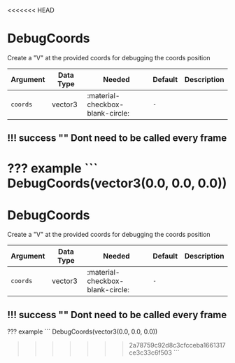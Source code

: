 <<<<<<< HEAD
# DebugCoords
Create a "V" at the provided coords for debugging the coords position

| Argument | Data Type | Needed                           | Default | Description |
|----------|-----------|----------------------------------|---------|-------------|
| `coords` | vector3   | :material-checkbox-blank-circle: | `-`     |             |

!!! success ""
    Dont need to be called every frame
---
??? example
    ```
    DebugCoords(vector3(0.0, 0.0, 0.0))
=======
# DebugCoords
Create a "V" at the provided coords for debugging the coords position

| Argument | Data Type | Needed                           | Default | Description |
|----------|-----------|----------------------------------|---------|-------------|
| `coords` | vector3   | :material-checkbox-blank-circle: | `-`     |             |

!!! success ""
    Dont need to be called every frame
---
??? example
    ```
    DebugCoords(vector3(0.0, 0.0, 0.0))
>>>>>>> 2a78759c92d8c3cfcceba1661317ce3c33c6f503
    ```